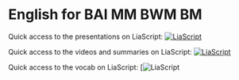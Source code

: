 # English for BAI MM BWM BM

Quick access to the presentations on LiaScript:
[![LiaScript](https://raw.githubusercontent.com/LiaScript/LiaScript/master/badges/course.svg)](https://liascript.github.io/course/?https://raw.githubusercontent.com/ToniMahojoni/English_for_BAI_MM_BWM_BM/main/presentations.md#1)

Quick access to the videos and summaries on LiaScript:
[![LiaScript](https://raw.githubusercontent.com/LiaScript/LiaScript/master/badges/course.svg)](https://liascript.github.io/course/?https://raw.githubusercontent.com/ToniMahojoni/English_for_BAI_MM_BWM_BM/main/videos_summaries.md#1)

Quick access to the vocab on LiaScript:
[![LiaScript](https://liascript.github.io/course/?https://raw.githubusercontent.com/TUBAF-IUZ-LiaScript/English_for_BAI_MM_BWM_BM/main/vocab.md#1)